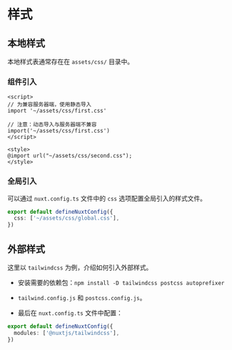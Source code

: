 # 样式

## 本地样式

本地样式表通常存在在 `assets/css/` 目录中。

### 组件引入

```vue
<script>
// 为兼容服务器端，使用静态导入
import '~/assets/css/first.css'

// 注意：动态导入与服务器端不兼容
import('~/assets/css/first.css')
</script>

<style>
@import url("~/assets/css/second.css");
</style>

```

### 全局引入

可以通过 `nuxt.config.ts` 文件中的 `css` 选项配置全局引入的样式文件。

```typescript
export default defineNuxtConfig({
  css: ['~/assets/css/global.css'],
})
```

## 外部样式

这里以 `tailwindcss` 为例，介绍如何引入外部样式。

- 安装需要的依赖包：`npm install -D tailwindcss postcss autoprefixer`

- `tailwind.config.js` 和 `postcss.config.js`。

- 最后在 `nuxt.config.ts` 文件中配置：

```typescript
export default defineNuxtConfig({
  modules: ['@nuxtjs/tailwindcss'],
})
```

